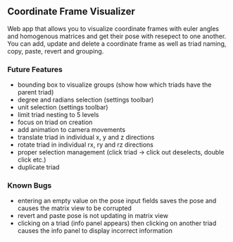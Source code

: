 ## Coordinate Frame Visualizer
Web app that allows you to visualize coordinate frames with euler angles and homogenous matrices and get their pose with resepect to one another.
You can add, update and delete a coordinate frame as well as triad naming, copy, paste, revert and grouping.

### Future Features
- bounding box to visualize groups (show how which triads have the parent triad)
- degree and radians selection (settings toolbar)
- unit selection (settings toolbar)
- limit triad nesting to 5 levels
- focus on triad on creation
- add animation to camera movements
- translate triad in individual x, y and z directions
- rotate triad in individual rx, ry and rz directions
- proper selection management (click triad -> click out deselects, double click etc.)
- duplicate triad

### Known Bugs
- entering an empty value on the pose input fields saves the pose and causes the matrix view to be corrupted
- revert and paste pose is not updating in matrix view
- clicking on a triad (info panel appears) then clicking on another triad causes the info panel to display incorrect information


